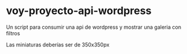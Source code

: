 # voy-proyecto-api-wordpress
Un script para consumir una api de wordpress y mostrar una galeria con filtros 

Las miniaturas deberías ser de 350x350px
